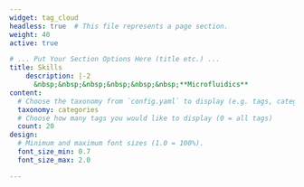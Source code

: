```yaml
---
widget: tag_cloud
headless: true  # This file represents a page section.
weight: 40
active: true

# ... Put Your Section Options Here (title etc.) ...
title: Skills
    description: |-2
      &nbsp;&nbsp;&nbsp;&nbsp;&nbsp;&nbsp;**Microfluidics**
content:
  # Choose the taxonomy from `config.yaml` to display (e.g. tags, categories)
  taxonomy: categories
  # Choose how many tags you would like to display (0 = all tags)
  count: 20
design:
  # Minimum and maximum font sizes (1.0 = 100%).
  font_size_min: 0.7
  font_size_max: 2.0

---
```

